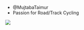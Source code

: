 -  @MujtabaTaimur
- Passion for Road/Track Cycling
 
 <img src ="https://github-readme-stats.vercel.app/api?username=MujtabaTaimur&&show_icons=true&title_color=ffffff&icon_color=bb2acf&text_color=daf7dc&bg_color=151515">



